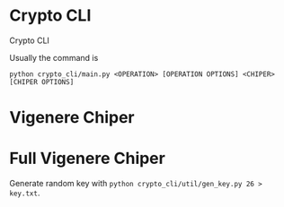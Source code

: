 # Crypto CLI

Crypto CLI

Usually the command is

```
python crypto_cli/main.py <OPERATION> [OPERATION OPTIONS] <CHIPER> [CHIPER OPTIONS]
```

# Vigenere Chiper

# Full Vigenere Chiper

Generate random key with `python crypto_cli/util/gen_key.py 26 > key.txt`.